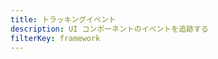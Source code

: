 ```yaml
---
title: トラッキングイベント
description: UI コンポーネントのイベントを追跡する
filterKey: framework
---
```


<inline-fragment framework="react" src="~/ui-legacy/storage/fragments/react/tracking-events.md"></inline-fragment> <inline-fragment framework="react-native" src="~/ui-legacy/storage/fragments/react-native/tracking-events.md"></inline-fragment>
